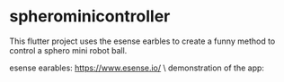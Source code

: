 # spherominicontroller
This flutter project uses the esense earbles to create a funny method to control a sphero mini robot ball.

esense earables: https://www.esense.io/   \\
demonstration of the app: 
